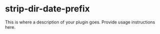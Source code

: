 # strip-dir-date-prefix

This is where a description of your plugin goes.
Provide usage instructions here.
